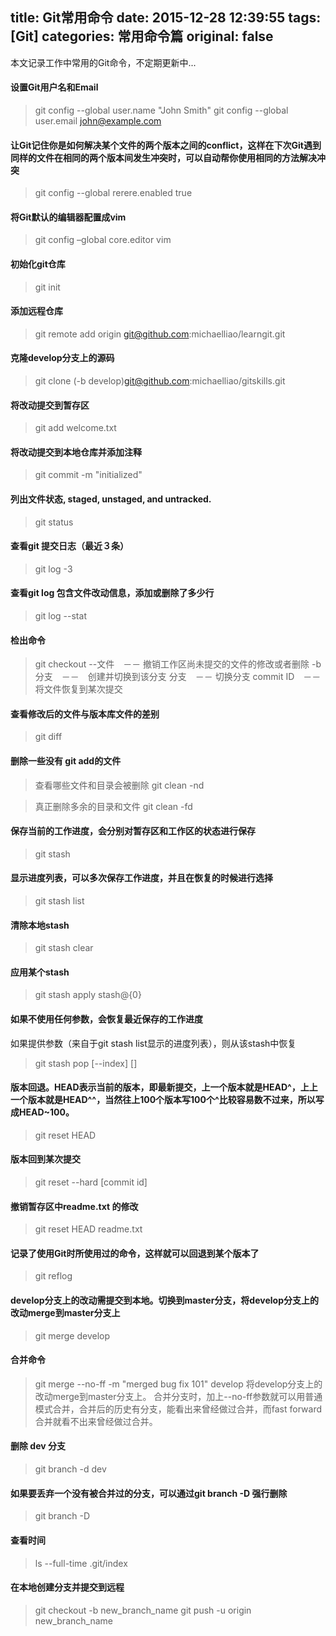title: Git常用命令
date: 2015-12-28 12:39:55
tags: [Git]
categories: 常用命令篇
original: false
---
本文记录工作中常用的Git命令，不定期更新中...

<!-- more -->

#### 设置Git用户名和Email
>git config --global user.name "John Smith"
>git config --global user.email john@example.com

#### 让Git记住你是如何解决某个文件的两个版本之间的conflict，这样在下次Git遇到同样的文件在相同的两个版本间发生冲突时，可以自动帮你使用相同的方法解决冲突
> git config --global rerere.enabled true

#### 将Git默认的编辑器配置成vim
> git config –global core.editor vim

#### 初始化git仓库
> git init

#### 添加远程仓库
> git remote add origin git@github.com:michaelliao/learngit.git

#### 克隆develop分支上的源码
> git clone (-b develop)git@github.com:michaelliao/gitskills.git

#### 将改动提交到暂存区
> git add welcome.txt

#### 将改动提交到本地仓库并添加注释
> git commit -m "initialized"

#### 列出文件状态, staged, unstaged, and untracked.
> git status

#### 查看git 提交日志（最近３条）
> git log -3

#### 查看git log 包含文件改动信息，添加或删除了多少行
> git log --stat

#### 检出命令
> git checkout 
--文件　－－ 撤销工作区尚未提交的文件的修改或者删除
-b 分支　－－　创建并切换到该分支
分支　－－ 切换分支
commit ID　－－　将文件恢复到某次提交

#### 查看修改后的文件与版本库文件的差别
> git diff

#### 删除一些没有 git add的文件
> 查看哪些文件和目录会被删除
> git clean -nd

> 真正删除多余的目录和文件
> git clean -fd

#### 保存当前的工作进度，会分别对暂存区和工作区的状态进行保存
> git stash 

#### 显示进度列表，可以多次保存工作进度，并且在恢复的时候进行选择
> git stash list

#### 清除本地stash
> git stash clear

#### 应用某个stash
> git stash apply stash@{0}

#### 如果不使用任何参数，会恢复最近保存的工作进度
如果提供<stash>参数（来自于git stash list显示的进度列表），则从该stash中恢复
> git stash pop [--index] [<stash>]

#### 版本回退。HEAD表示当前的版本，即最新提交，上一个版本就是HEAD^，上上一个版本就是HEAD^^，当然往上100个版本写100个^比较容易数不过来，所以写成HEAD~100。
> git reset HEAD

#### 版本回到某次提交
> git reset --hard [commit id]

#### 撤销暂存区中readme.txt 的修改
> git reset HEAD readme.txt

#### 记录了使用Git时所使用过的命令，这样就可以回退到某个版本了
> git reflog

#### develop分支上的改动需提交到本地。切换到master分支，将develop分支上的改动merge到master分支上
> git merge develop

#### 合并命令
> git merge --no-ff -m "merged bug fix 101" develop
将develop分支上的改动merge到master分支上。
合并分支时，加上--no-ff参数就可以用普通模式合并，合并后的历史有分支，能看出来曾经做过合并，而fast forward合并就看不出来曾经做过合并。

#### 删除 dev 分支
> git branch -d dev

#### 如果要丢弃一个没有被合并过的分支，可以通过git branch -D <name>强行删除
> git branch -D <name>

#### 查看时间
> ls --full-time .git/index

#### 在本地创建分支并提交到远程
> git checkout -b new_branch_name
> git push -u origin new_branch_name 




